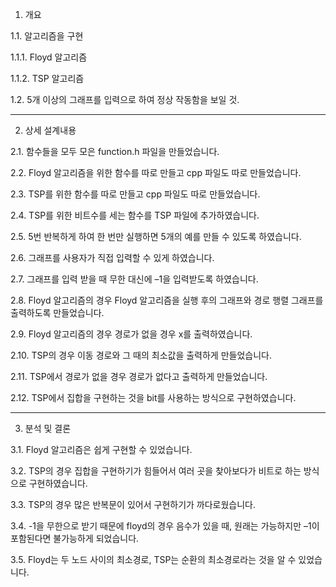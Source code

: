 1. 개요

1.1. 알고리즘을 구현

1.1.1. Floyd 알고리즘

1.1.2. TSP 알고리즘

1.2. 5개 이상의 그래프를 입력으로 하여 정상 작동함을 보일 것.

----------------------------------

2. 상세 설계내용

2.1. 함수들을 모두 모은 function.h 파일을 만들었습니다.

2.2. Floyd 알고리즘을 위한 함수를 따로 만들고 cpp 파일도 따로 만들었습니다.

2.3. TSP를 위한 함수를 따로 만들고 cpp 파일도 따로 만들었습니다.

2.4. TSP를 위한 비트수를 세는 함수를 TSP 파일에 추가하였습니다.

2.5. 5번 반복하게 하여 한 번만 실행하면 5개의 예를 만들 수 있도록 하였습니다.

2.6. 그래프를 사용자가 직접 입력할 수 있게 하였습니다.

2.7. 그래프를 입력 받을 때 무한 대신에 –1을 입력받도록 하였습니다.

2.8. Floyd 알고리즘의 경우 Floyd 알고리즘을 실행 후의 그래프와 경로 행렬 그래프를 출력하도록 만들었습니다.

2.9. Floyd 알고리즘의 경우 경로가 없을 경우 x를 출력하였습니다.

2.10. TSP의 경우 이동 경로와 그 때의 최소값을 출력하게 만들었습니다.

2.11. TSP에서 경로가 없을 경우 경로가 없다고 출력하게 만들었습니다.

2.12. TSP에서 집합을 구현하는 것을 bit를 사용하는 방식으로 구현하였습니다.

--------------------------------

3. 분석 및 결론

3.1. Floyd 알고리즘은 쉽게 구현할 수 있었습니다.

3.2. TSP의 경우 집합을 구현하기가 힘들어서 여러 곳을 찾아보다가 비트로 하는 방식으로 구현하였습니다.

3.3. TSP의 경우 많은 반복문이 있어서 구현하기가 까다로웠습니다.

3.4. -1을 무한으로 받기 때문에 floyd의 경우 음수가 있을 때, 원래는 가능하지만 –1이 포함된다면 불가능하게 되었습니다.

3.5. Floyd는 두 노드  사이의 최소경로, TSP는 순환의 최소경로라는 것을 알 수 있었습니다.
